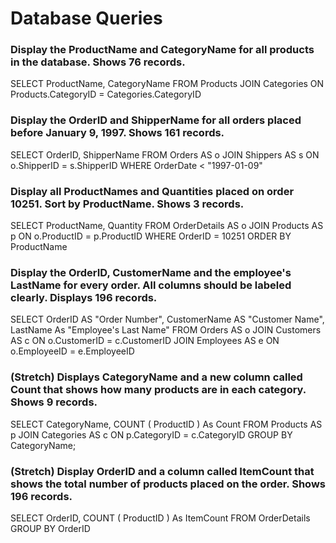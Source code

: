 # Database Queries

### Display the ProductName and CategoryName for all products in the database. Shows 76 records.

SELECT ProductName, CategoryName 
FROM Products 
JOIN Categories 
ON Products.CategoryID = Categories.CategoryID

### Display the OrderID and ShipperName for all orders placed before January 9, 1997. Shows 161 records.

SELECT OrderID, ShipperName 
FROM Orders AS o
JOIN Shippers AS s
ON o.ShipperID = s.ShipperID
WHERE OrderDate < "1997-01-09"

### Display all ProductNames and Quantities placed on order 10251. Sort by ProductName. Shows 3 records.

SELECT ProductName, Quantity
FROM OrderDetails AS o
JOIN Products AS p
ON o.ProductID = p.ProductID
WHERE OrderID = 10251
ORDER BY ProductName

### Display the OrderID, CustomerName and the employee's LastName for every order. All columns should be labeled clearly. Displays 196 records.

SELECT OrderID AS "Order Number", 
  CustomerName AS "Customer Name", 
  LastName As "Employee's Last Name"
FROM Orders AS o
JOIN Customers AS c
ON o.CustomerID = c.CustomerID
JOIN Employees AS e
ON o.EmployeeID = e.EmployeeID

### (Stretch)  Displays CategoryName and a new column called Count that shows how many products are in each category. Shows 9 records.

SELECT CategoryName, COUNT ( ProductID ) As Count 
FROM Products AS p
JOIN Categories AS c
ON p.CategoryID = c.CategoryID
GROUP BY CategoryName;

### (Stretch) Display OrderID and a  column called ItemCount that shows the total number of products placed on the order. Shows 196 records. 

SELECT OrderID, COUNT ( ProductID ) As ItemCount
FROM OrderDetails
GROUP BY OrderID